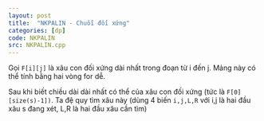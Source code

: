 ```yaml
---
layout: post
title:  "NKPALIN - Chuỗi đối xứng"
categories: [dp]
code: NKPALIN
src: NKPALIN.cpp
---
```


Gọi `F[i][j]` là xâu con đối xứng dài nhất trong đoạn từ i đến j. Mảng này có thể tính bằng hai vòng for dễ.

Sau khi biết chiều dài dài nhất có thể của xâu con đối xứng (tức là `F[0][size(s)-1])`. Ta đệ quy tìm xâu này (dùng 4 biến `i,j,L,R` với i,j là hai đầu xâu s đang xét, L,R là hai đầu xâu cần tìm)
